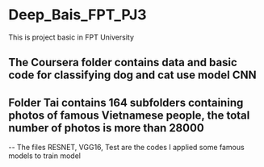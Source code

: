# Deep_Bais_FPT_PJ3
This is project basic in FPT University

## The Coursera folder contains data and basic code for classifying dog and cat use model CNN
## Folder Tai contains 164 subfolders containing photos of famous Vietnamese people, the total number of photos is more than 28000
-- The files RESNET, VGG16, Test are the codes I applied some famous models to train model
